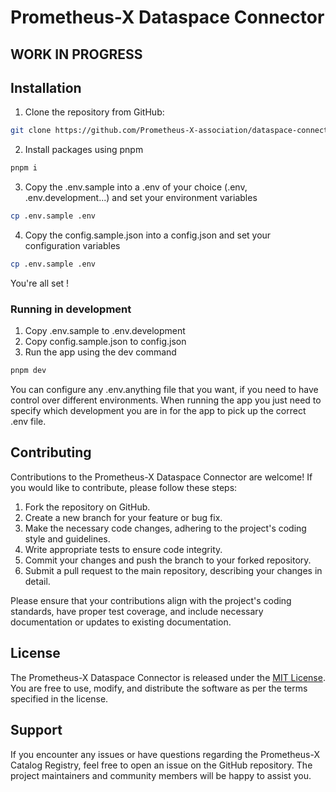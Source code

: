 # Prometheus-X Dataspace Connector

## WORK IN PROGRESS

## Installation

1. Clone the repository from GitHub:
```bash
git clone https://github.com/Prometheus-X-association/dataspace-connector.git
```
2. Install packages using pnpm
```bash
pnpm i
```
3. Copy the .env.sample into a .env of your choice (.env, .env.development...) and set your environment variables
```bash
cp .env.sample .env
```
4. Copy the config.sample.json into a config.json and set your configuration variables
```bash
cp .env.sample .env
```

You're all set !

### Running in development
1. Copy .env.sample to .env.development
2. Copy config.sample.json to config.json
3. Run the app using the dev command
```bash
pnpm dev
```
You can configure any .env.anything file that you want, if you need to have control over different environments. When running the app you just need to specify which development you are in for the app to pick up the correct .env file.

## Contributing

Contributions to the Prometheus-X Dataspace Connector are welcome! If you would like to contribute, please follow these steps:

1. Fork the repository on GitHub.
2. Create a new branch for your feature or bug fix.
3. Make the necessary code changes, adhering to the project's coding style and guidelines.
4. Write appropriate tests to ensure code integrity.
5. Commit your changes and push the branch to your forked repository.
6. Submit a pull request to the main repository, describing your changes in detail.

Please ensure that your contributions align with the project's coding standards, have proper test coverage, and include necessary documentation or updates to existing documentation.

## License

The Prometheus-X Dataspace Connector is released under the [MIT License](LICENSE). You are free to use, modify, and distribute the software as per the terms specified in the license.

## Support

If you encounter any issues or have questions regarding the Prometheus-X Catalog Registry, feel free to open an issue on the GitHub repository. The project maintainers and community members will be happy to assist you.